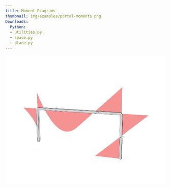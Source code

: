 ```yaml
---
title: Moment Diagrams
thumbnail: img/examples/portal-moments.png
Downloads:
  Python:
  - utilities.py
  - space.py
  - plane.py
---
```


![Bending moment diagrams rendered with veux.](img/moments.png)

